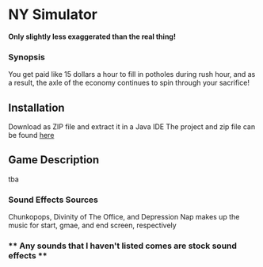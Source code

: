 # NY Simulator
**Only slightly less exaggerated than the real thing!**

### **Synopsis**

You get paid like 15 dollars a hour to fill in potholes during rush hour, and as a result, the axle of the economy continues to spin through your sacrifice!

## Installation

Download as ZIP file and extract it in a Java IDE
The project and zip file can be found [here](https://github.com/Neapolicy/Average-NY-Roads)

## Game Description

tba

### Sound Effects Sources
Chunkopops, Divinity of The Office, and Depression Nap makes up the music for start, gmae, and end screen, respectively
<br>
### ** Any sounds that I haven't listed comes are stock sound effects **
